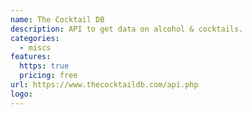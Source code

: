 ```yaml
---
name: The Cocktail DB
description: API to get data on alcohol & cocktails.
categories:
  - miscs
features:
  https: true
  pricing: free
url: https://www.thecocktaildb.com/api.php
logo:
---
```

